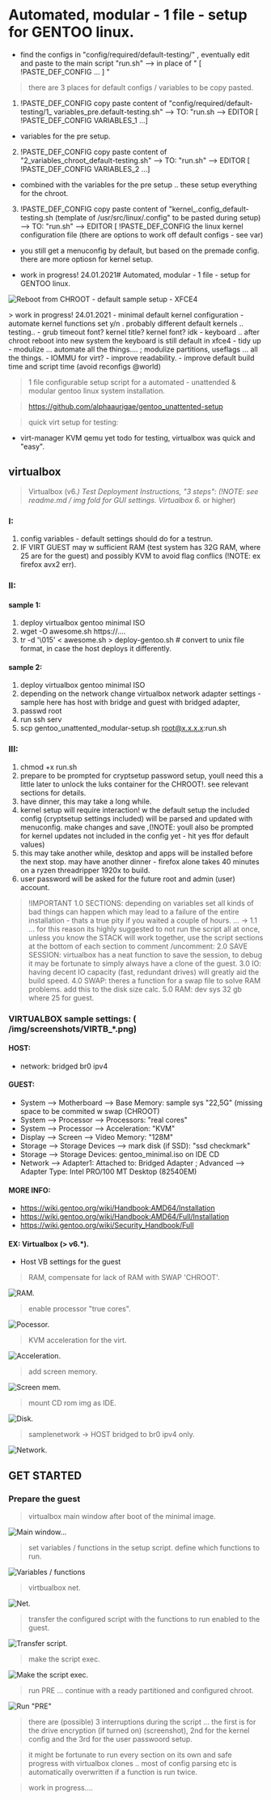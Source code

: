 # Automated, modular - 1 file - setup for GENTOO linux.

- find the configs in "config/required/default-testing/" , eventually edit and paste to the main script "run.sh" --> in place of " [ !PASTE_DEF_CONFIG ... ] "
> there are 3 places for default configs / variables to be copy pasted.
1. !PASTE_DEF_CONFIG copy paste content of "config/required/default-testing/1_ variables_pre.default-testing.sh" --> TO: "run.sh --> EDITOR [ !PASTE_DEF_CONFIG VARIABLES_1 ...]
- variables for the pre setup.
2. !PASTE_DEF_CONFIG copy paste content of "2_variables_chroot_default-testing.sh" --> TO: "run.sh" --> EDITOR [ !PASTE_DEF_CONFIG VARIABLES_2 ...]
- combined with the variables for the pre setup .. these setup everything for the chroot.
3. !PASTE_DEF_CONFIG copy paste content of "kernel_.config_default-testing.sh (template of /usr/src/linux/.config" to be pasted during setup) --> TO: "run.sh" --> EDITOR [ !PASTE_DEF_CONFIG the linux kernel configuration file (there are options to work off default configs - see var)
- you still get a menuconfig by default, but based on the premade config. there are more optiosn for kernel setup.

- work in progress! 24.01.2021# Automated, modular - 1 file - setup for GENTOO linux.


![Reboot from CHROOT - default sample setup - XFCE4](img/scrnshts/REBOOT_DONE.png)


<p>
> work in progress! 24.01.2021
- minimal default kernel configuration - automate kernel functions set y/n . probably different default kernels .. testing..
- grub timeout font? kernel title? kernel font? idk
- keyboard .. after chroot reboot into new system the keyboard is still default in xfce4
- tidy up 
- modulize ... automate all the things.... ; modulize partitions, useflags ... all the things.
- IOMMU for virt?
- improve readability.
- improve default build time and script time (avoid reconfigs @world)
</p>


<p>

 > 1 file configurable setup script for a automated - unattended & modular gentoo linux system installation. 

 > https://github.com/alphaaurigae/gentoo_unattented-setup


> quick virt setup for testing:

- virt-manager KVM qemu yet todo for testing, virtualbox was quick and "easy".

## virtualbox
> Virtualbox (v6.*) Test Deployment Instructions, "3 steps": (!NOTE: see  readme.md / img fold for GUI settings. Virtualbox 6.* or higher)
### I:
1. config variables - default settings should do for a testrun.
2. IF VIRT GUEST may w sufficient RAM (test system has 32G RAM, where 25 are for the guest) and possibly KVM to avoid flag conflics (!NOTE: ex firefox avx2 err).

### II:
#### sample 1:
1. deploy virtualbox gentoo minimal ISO
2. wget -O awesome.sh https://....
3. tr -d '\015' < awesome.sh > deploy-gentoo.sh # convert to unix file format, in case the host deploys it differently.

#### sample 2:
1. deploy virtualbox gentoo minimal ISO
2. depending on the network change virtualbox network adapter settings - sample here has host with bridge and guest with bridged adapter,
3. passwd root
4. run ssh serv
5. scp gentoo_unattented_modular-setup.sh root@x.x.x.x:run.sh

### III:
1. chmod +x run.sh
2. prepare to be prompted for cryptsetup password setup, youll need this a little later to unlock the luks container for the CHROOT!. see relevant sections for details.
3. have dinner, this may take a long while.
4. kernel setup will require interaction! w the default setup the included config (cryptsetup settings included) will be parsed and updated with menuconfig. make changes and save ,(!NOTE: youll also be prompted for kernel updates not included in the config yet - hit yes ffor default values)
5. this may take another while, desktop and apps will be installed before the next stop. may have another dinner - firefox alone takes 40 minutes on a ryzen threadripper 1920x to build.
6. user password will be asked for the future root and admin (user) account.

> !IMPORTANT
1.0 SECTIONS: depending on variables set all kinds of bad things can happen which may lead to a failure of the entire installation - thats a true pity if you waited a couple of hours. ... ->
1.1 ... for this reason its highly suggested to not run the script all at once, unless you know the STACK will work together, use the script sections at the bottom of each section to comment /uncomment:
2.0 SAVE SESSION: virtualbox has a neat function to save the session, to debug it may be fortunate to simply always have a clone of the guest.
3.0 IO: having decent IO capacity (fast, redundant drives) will greatly aid the build speed.
4.0 SWAP: theres a function for a swap file to solve RAM problems. add this to the disk size calc.
5.0 RAM: dev sys 32 gb where 25 for guest.


### VIRTUALBOX sample settings: ( /img/screenshots/VIRTB_*.png)
#### HOST: 
- network: bridged br0 ipv4
#### GUEST: 
- System --> Motherboard --> Base Memory: sample sys "22,5G" (missing space to be commited w swap (CHROOT)
- System --> Processor --> Processors: "real cores"
- System --> Processor --> Acceleration: "KVM"
- Display --> Screen --> Video Memory: "128M"
- Storage --> Storage Devices --> mark disk (if SSD): "ssd checkmark"
- Storage --> Storage Devices: gentoo_minimal.iso on IDE CD
- Network --> Adapter1: Attached to:  Bridged Adapter ; Advanced --> Adapter Type: Intel PRO/100 MT Desktop (82540EM)

#### MORE INFO:
- https://wiki.gentoo.org/wiki/Handbook:AMD64/Installation
- https://wiki.gentoo.org/wiki/Handbook:AMD64/Full/Installation
- https://wiki.gentoo.org/wiki/Security_Handbook/Full
</p>



#### EX: Virtualbox (> v6.*).
-  Host VB settings for the guest

> <p> RAM, compensate for lack of RAM with SWAP 'CHROOT'.</p>
![<p>RAM.</p>](img/scrnshts/VIRTB_1.png)

> <p> enable processor "true cores".</p>
![<p>Pocessor.</p>](img/scrnshts/VIRTB_2.png)

> <p> KVM acceleration for the virt.</p>
![<p>Acceleration.</p>](img/scrnshts/VIRTB_3.png)

> <p> add screen memory.</p>
![<p>Screen mem.</p>](img/scrnshts/VIRTB_4.png)

> <p> mount CD rom img as IDE. </p>
![<p>Disk.</p>](img/scrnshts/VIRTB_5.png)

> <p> samplenetwork ->  HOST bridged to br0 ipv4 only.</p>
![<p>Network.</p>](img/scrnshts/VIRTB_6.png)


## GET STARTED

### Prepare the guest

> <p>virtualbox main window after boot of the minimal image.</p>
![<p>Main window...</p> ](img/scrnshts/intitial.png)

> <p>set variables / functions in the setup script. define which functions to run.</p>
![<p>Variables  / functions</p>](img/scrnshts/sample_funct_onoff_0.png)

> <p>virtbualbox net.</p>
![<p>Net.</p>](img/scrnshts/get_network.png)

> <p>transfer the configured script with the functions to run enabled to the guest.</p>
![<p>Transfer script.</p>](img/scrnshts/initial0.png)

> <p>make the script exec.</p>
![<p>Make the script exec. </p>](img/scrnshts/exec.png)

> <p>run PRE ... continue with a ready partitioned and configured chroot.</p>
![<p>Run "PRE"</p></p>](img/scrnshts/setup_chroot_pr_crypt0.png)

> <p>there are (possible) 3 interruptions during the script ... the first is for the drive encryption (if turned on) (screenshot), 2nd for the kernel config and the 3rd for the user passwoord setup.</p>

> <p>it might be fortunate to run every section on its own and safe progress with virtualbox clones .. most of config parsing etc is automatically overwritten if a function is run twice.</p>

> <p>work in progress....
